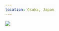 ```yaml
---
location: Osaka, Japan
---
```


![](https://ceshmina-photos.s3.ap-northeast-1.amazonaws.com/medium/201508/20150809-201847.jpg)
